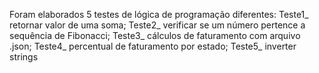 Foram elaborados 5 testes de lógica de programação diferentes: 
Teste1_ retornar valor de uma soma; 
Teste2_ verificar se um número pertence a sequência de Fibonacci; 
Teste3_ cálculos de faturamento com arquivo .json; 
Teste4_  percentual de faturamento por estado; 
Teste5_ inverter strings 
